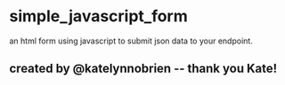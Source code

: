 # simple_javascript_form
an html form using javascript to submit json data to your endpoint. 

## created by @katelynnobrien -- thank you Kate!
 
